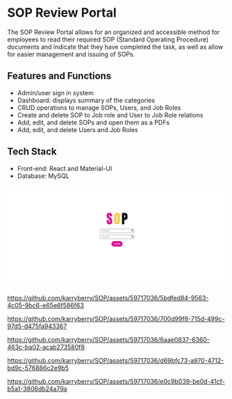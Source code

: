 # SOP Review Portal
The SOP Review Portal allows for an organized and accessible method for employees to read their required SOP (Standard Operating Procedure) documents and indicate that they have completed the task, as well as allow for easier management and issuing of SOPs.

## Features and Functions
- Admin/user sign in system
- Dashboard: displays summary of the categories
- CRUD operations to manage SOPs, Users, and Job Roles
- Create and delete SOP to Job role and User to Job Role relations
- Add, edit, and delete SOPs and open them as a PDFs
- Add, edit, and delete Users and Job Roles

## Tech Stack
- Front-end: React and Material-UI
- Database: MySQL

![Sign In page](https://github.com/karryberry/SOP/blob/master/public/readme/SignIn.png?raw=true)

https://github.com/karryberry/SOP/assets/59717036/5bdfed84-9563-4c05-9bc6-e65e6f586f63

https://github.com/karryberry/SOP/assets/59717036/700d99f8-715d-499c-97d5-d475fa943367

https://github.com/karryberry/SOP/assets/59717036/6aae0837-6360-463c-ba02-acab273580f8

https://github.com/karryberry/SOP/assets/59717036/d69bfc73-a970-4712-bd9c-576886c2e9b5

https://github.com/karryberry/SOP/assets/59717036/e0c9b039-be0d-41cf-b5a1-3806db24a79a
